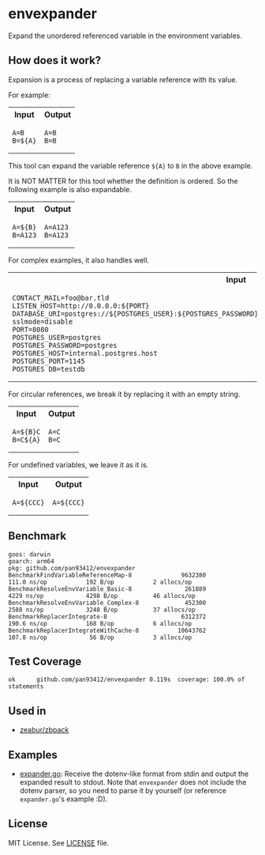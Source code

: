 <!-- markdownlint-disable MD033 -->

# envexpander

Expand the unordered referenced variable in the environment variables.

## How does it work?

Expansion is a process of replacing a variable reference with its value.

For example:

<table>
<tr>
    <th>Input</th>
    <th>Output</th>
</tr><tr>
<td>

```env
A=B
B=${A}
```

</td>
<td>

```env
A=B
B=B
```

</td>
</tr>
</table>

This tool can expand the variable reference `${A}` to `B` in the above example.

It is NOT MATTER for this tool whether the definition is ordered. So the following example is also expandable.

<table>
<tr>
    <th>Input</th>
    <th>Output</th>
</tr><tr>
<td>

```env
A=${B}
B=A123
```

</td>
<td>

```env
A=A123
B=A123
```

</td>
</tr>
</table>

For complex examples, it also handles well.

<table>
<tr>
    <th>Input</th>
    <th>Output</th>
</tr><tr>
<td>

```env
CONTACT_MAIL=foo@bar.tld
LISTEN_HOST=http://0.0.0.0:${PORT}
DATABASE_URI=postgres://${POSTGRES_USER}:${POSTGRES_PASSWORD}@${POSTGRES_HOST}:${POSTGRES_PORT}/${POSTGRES_DB}?sslmode=disable
PORT=8080
POSTGRES_USER=postgres
POSTGRES_PASSWORD=postgres
POSTGRES_HOST=internal.postgres.host
POSTGRES_PORT=1145
POSTGRES_DB=testdb
```

</td>
<td>

```env
CONTACT_MAIL=foo@bar.tld
LISTEN_HOST=http://0.0.0.0:8080
DATABASE_URI=postgres://postgres:postgres@internal.postgres.host:1145/testdb?sslmode=disable
PORT=8080
POSTGRES_USER=postgres
POSTGRES_PASSWORD=postgres
POSTGRES_HOST=internal.postgres.host
POSTGRES_PORT=1145
POSTGRES_DB=testdb
```

</td>
</tr>
</table>

For circular references, we break it by replacing it with an empty string.

<table>
<tr>
    <th>Input</th>
    <th>Output</th>
</tr><tr>
<td>

```env
A=${B}C
B=C${A}
```

</td>
<td>

```env
A=C
B=C
```

</td>
</tr>
</table>

For undefined variables, we leave it as it is.

<table>
<tr>
    <th>Input</th>
    <th>Output</th>
</tr><tr>
<td>

```env
A=${CCC}
```

</td>
<td>

```env
A=${CCC}
```

</td>
</tr>
</table>

## Benchmark

```plain
goos: darwin
goarch: arm64
pkg: github.com/pan93412/envexpander
BenchmarkFindVariableReferenceMap-8              9632380               111.0 ns/op           192 B/op           2 allocs/op
BenchmarkResolveEnvVariable_Basic-8               261889              4229 ns/op            4298 B/op          46 allocs/op
BenchmarkResolveEnvVariable_Complex-8             452300              2588 ns/op            3248 B/op          37 allocs/op
BenchmarkReplacerIntegrate-8                     6312372               190.6 ns/op           168 B/op           6 allocs/op
BenchmarkReplacerIntegrateWithCache-8           10643762               107.8 ns/op            56 B/op           3 allocs/op
```

## Test Coverage

```plain
ok      github.com/pan93412/envexpander 0.119s  coverage: 100.0% of statements
```

## Used in

- [zeabur/zbpack](https://github.com/zeabur/zbpack)

## Examples

- [expander.go](./examples/expander.go): Receive the dotenv-like format from stdin and output the expanded result to stdout. Note that `envexpander` does not include the dotenv parser, so you need to parse it by yourself (or reference `expander.go`'s example :D).

## License

MIT License. See [LICENSE](./LICENSE) file.
